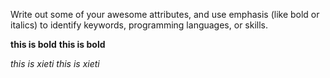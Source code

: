 Write out some of your awesome attributes, and use emphasis (like bold or italics) to identify keywords, programming languages, or skills. 

**this is bold**
__this is bold__

*this is xieti*
_this is xieti_
